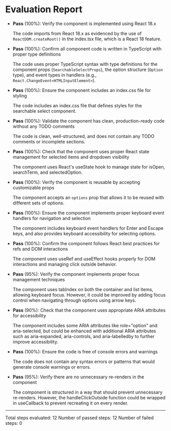 # Evaluation Report

- **Pass** (100%): Verify the component is implemented using React 18.x
    
    The code imports from React 18.x as evidenced by the use of `ReactDOM.createRoot()` in the index.tsx file, which is a React 18 feature.

- **Pass** (100%): Confirm all component code is written in TypeScript with proper type definitions
    
    The code uses proper TypeScript syntax with type definitions for the component props (`SearchableSelectProps`), the option structure (`Option` type), and event types in handlers (e.g., `React.ChangeEvent<HTMLInputElement>`).

- **Pass** (100%): Ensure the component includes an index.css file for styling
    
    The code includes an index.css file that defines styles for the searchable select component.

- **Pass** (100%): Validate the component has clean, production-ready code without any TODO comments
    
    The code is clean, well-structured, and does not contain any TODO comments or incomplete sections.

- **Pass** (100%): Check that the component uses proper React state management for selected items and dropdown visibility
    
    The component uses React's useState hook to manage state for isOpen, searchTerm, and selectedOption.

- **Pass** (100%): Verify the component is reusable by accepting customizable props
    
    The component accepts an `options` prop that allows it to be reused with different sets of options.

- **Pass** (100%): Ensure the component implements proper keyboard event handlers for navigation and selection
    
    The component includes keyboard event handlers for Enter and Escape keys, and also provides keyboard accessibility for selecting options.

- **Pass** (100%): Confirm the component follows React best practices for refs and DOM interactions
    
    The component uses useRef and useEffect hooks properly for DOM interactions and managing click outside behavior.

- **Pass** (95%): Verify the component implements proper focus management techniques
    
    The component uses tabIndex on both the container and list items, allowing keyboard focus. However, it could be improved by adding focus control when navigating through options using arrow keys.

- **Pass** (90%): Check that the component uses appropriate ARIA attributes for accessibility
    
    The component includes some ARIA attributes like role="option" and aria-selected, but could be enhanced with additional ARIA attributes such as aria-expanded, aria-controls, and aria-labelledby to further improve accessibility.

- **Pass** (100%): Ensure the code is free of console errors and warnings
    
    The code does not contain any syntax errors or patterns that would generate console warnings or errors.

- **Pass** (95%): Verify there are no unnecessary re-renders in the component
    
    The component is structured in a way that should prevent unnecessary re-renders. However, the handleClickOutside function could be wrapped in useCallback to prevent recreating it on every render.

---

Total steps evaluated: 12
Number of passed steps: 12
Number of failed steps: 0